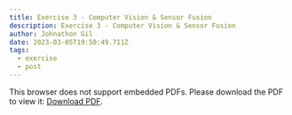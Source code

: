 ```yaml
---
title: Exercise 3 - Computer Vision & Sensor Fusion
description: Exercise 3 - Computer Vision & Sensor Fusion
author: Johnathon Gil
date: 2023-03-05T19:50:49.711Z
tags:
  - exercise
  - post
---
```


<a href="https://sites.google.com/ualberta.ca/duckiebotchronicles/the-chapters/chapter-3"></a>

<object data="/static/lab3.pdf" type="application/pdf" width="100%" height="100%">
<p>This browser does not support embedded PDFs. Please download the PDF to view it: 
<a href="/static/lab3.pdf">Download PDF</a>.</p>
</object>
